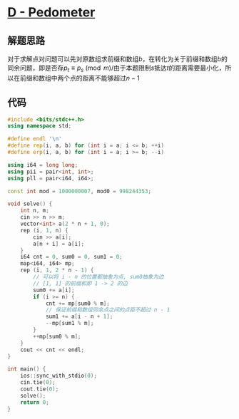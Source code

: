 # [D - Pedometer](https://atcoder.jp/contests/abc367/tasks/abc367_d)

## 解题思路

对于求解点对问题可以先对原数组求前缀和数组$b$，在转化为关于前缀和数组$b$的同余问题，即是否存$p_t \equiv p_s \pmod{m}$/由于本题限制$s$抵达$t$的距离需要最小化，所以在前缀和数组中两个点的距离不能够超过$n - 1$

## 代码

```cpp
#include <bits/stdc++.h>
using namespace std;

#define endl '\n'
#define rep(i, a, b) for (int i = a; i <= b; ++i)
#define erp(i, a, b) for (int i = a; i >= b; --i)

using i64 = long long;
using pii = pair<int, int>;
using pll = pair<i64, i64>;

const int mod = 1000000007, mod0 = 998244353;

void solve() {
    int n, m;
    cin >> n >> m;
    vector<int> a(2 * n + 1, 0);
    rep (i, 1, n) {
        cin >> a[i];
        a[n + i] = a[i];
    }
    i64 cnt = 0, sum0 = 0, sum1 = 0;
    map<i64, i64> mp;
    rep (i, 1, 2 * n - 1) {
        // 可以将 i - n 的位置都抽象为点, sum0抽象为边
        // [1, 1] 的前缀和即 1 -> 2 的边
        sum0 += a[i];
        if (i >= n) {
            cnt += mp[sum0 % m];
            // 保证前缀和数组同余点之间的点距不超过 n - 1
            sum1 += a[i - n + 1];
            --mp[sum1 % m];
        }
        ++mp[sum0 % m];
    }
    cout << cnt << endl;
}

int main() {
    ios::sync_with_stdio(0);
    cin.tie(0);
    cout.tie(0);
    solve();
    return 0;
}
```
